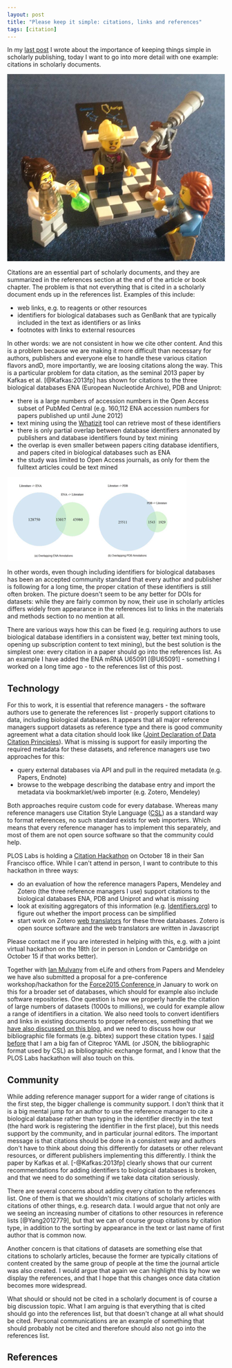 ```yaml
---
layout: post
title: "Please keep it simple: citations, links and references"
tags: [citation]
---
```

In my [last post](/2014/09/16/please-keep-it-simple/) I wrote about the importance of keeping things simple in scholarly publishing, today I want to go into more detail with one example: citations in scholarly documents.<!--more-->

![LEGO scientists discuss how they can cite their data](/images/lego_discussion.jpg)

Citations are an essential part of scholarly documents, and they are summarized in the references section at the end of the article or book chapter. The problem is that not everything that is cited in a scholarly document ends up in the references list. Examples of this include:

* web links, e.g. to reagents or other resources
* identifiers for biological databases such as GenBank that are typically included in the text as identifiers or as links
* footnotes with links to external resources

In other words: we are not consistent in how we cite other content. And this is a problem because we are making it more difficult than necessary for authors, publishers and everyone else to handle these various citation flavors andD, more importantly, we are loosing citations along the way. This is a particular problem for data citation, as the seminal 2013 paper by Kafkas et al. [@Kafkas:2013fp] has shown for citations to the three biological databases ENA (European Nucleotide Archive), PDB and Uniprot:

* there is a large numbers of accession numbers in the Open Access subset of PubMed Central (e.g. 160,112 ENA accession numbers for papers published up until June 2012)
* text mining using the [Whatizit](http://www.ebi.ac.uk/webservices/whatizit/) tool can retrieve most of these identifiers
* there is only partial overlap between database identifiers annonated by publishers and database identifiers found by text mining
* the overlap is even smaller between papers citing database identifiers, and papers cited in biological databases such as ENA
* the study was limited to Open Access journals, as only for them the fulltext articles could be text mined

![ From Fig. 6: Comparison between article-to-database and database-to-citations [@Kafkas:2013fp].](/images/ena_overlap.png)

In other words, even though including identifiers for biological databases has been an accepted community standard that every author and publisher is following for a long time, the proper citation of these identifiers is still often broken. The picture doesn't seem to be any better for DOIs for datasets: while they are fairly common by now, their use in scholarly articles differs widely from appearance in the references list to links in the materials and methods section to no mention at all.

There are various ways how this can be fixed (e.g. requiring authors to use biological database identifiers in a consistent way, better text mining tools, opening up subscription content to text mining), but the best solution is the simplest one: every citation in a paper should go into the references list. As an example I have added the ENA mRNA U65091 [@U65091] - something I worked on a long time ago - to the references list of this post.

## Technology

For this to work, it is essential that reference managers - the software authors use to generate the references list - properly support citations to data, including biological databases. It appears that all major reference managers support datasets as reference type and there is good community agreement what a data citation should look like ([Joint Declaration of Data Citation Principles](https://www.force11.org/datacitation)). What is missing is support for easily importing the required metadata for these datasets, and reference managers use two approaches for this:

* query external databases via API and pull in the required metadata (e.g. Papers, Endnote)
* browse to the webpage describing the database entry and import the metadata via bookmarklet/web importer (e.g. Zotero, Mendeley)

Both approaches require custom code for every database. Whereas many reference managers use Citation Style Language ([CSL](http://citationstyles.org/)) as a standard way to format references, no such standard exists for web importers. Which means that every reference manager has to implement this separately, and most of them are not open source software so that the community could help.

PLOS Labs is holding a [Citation Hackathon](http://www.ploslabs.org/citation-hackathon/) on October 18 in their San Francisco office. While I can't attend in person, I want to contribute to this hackathon in three ways:

* do an evaluation of how the reference managers Papers, Mendeley and Zotero (the three reference managers I use) support citations to the biological databases ENA, PDB and Uniprot and what is missing
* look at exisiting aggregators of this information (e.g. [Identifiers.org](http://identifiers.org/)) to figure out whether the import process can be simplified
* start work on Zotero [web translators](https://www.zotero.org/support/dev/translators/coding#web_translators) for these three databases. Zotero is open source software and the web translators are written in Javascript

Please contact me if you are interested in helping with this, e.g. with a joint virtual hackathon on the 18th (or in person in London or Cambridge on October 15 if that works better).

Together with [Ian Mulvany](https://twitter.com/IanMulvany) from eLife and others from Papers and Mendeley we have also submitted a proposal for a pre-conference workshop/hackathon for the [Force2015 Conference ](https://www.force11.org/meetings/force2015) in January to work on this for a broader set of databases, which should for example also include software repositories. One question is how we properly handle the citation of large numbers of datasets (1000s to millions), we could for example allow a range of identifiers in a citation. We also need tools to convert identifiers and links in existing documents to proper references, something that we [have also discussed on this blog](/2013/06/24/citations-in-markdown-part-3/), and we need to discuss how our bibliographic file formats (e.g. bibtex) support these citation types. I [said before](/2013/07/30/citeproc-yaml-for-bibliographies/) that I am a big fan of Citeproc YAML (or JSON, the bibliographic format used by CSL) as bibliographic exchange format, and I know that the PLOS Labs hackathon will also touch on this.

## Community

While adding reference manager support for a wider range of citations is the first step, the bigger challenge is community support. I don't think that it is a big mental jump for an author to use the reference manager to cite a biological database rather than typing in the identifier directly in the text (the hard work is registering the identifier in the first place), but this needs support by the community, and in particular journal editors. The important message is that citations should be done in a consistent way and authors don't have to think about doing this differently for datasets or other relevant resources, or different publishers implementing this differently. I think the paper by Kafkas et al. [-@Kafkas:2013fp] clearly shows that our current recommendations for adding identifiers to biological databases is broken, and that we need to do something if we take data citation seriously.

There are several concerns about adding every citation to the references list. One of them is that we shouldn't mix citations of scholarly articles with citations of other things, e.g. research data. I would argue that not only are we seeing an increasing number of citations to other resources in reference lists [@Yang2012779], but that we can of course group citations by citation type, in addition to the sorting by appearance in the text or last name of first author that is common now.

Another concern is that citations of datasets are something else that citations to scholarly articles, because the former are typically citations of content created by the same group of people at the time the journal article was also created. I would argue that again we can highlight this by how we display the references, and that I hope that this changes once data citation becomes more widespread.

What should or should not be cited in a scholarly document is of course a big discussion topic. What I am arguing is that everything that is cited should go into the references list, but that doesn't change at all what should be cited. Personal communications are an example of something that should probably not be cited and therefore should also not go into the references list.

## References
